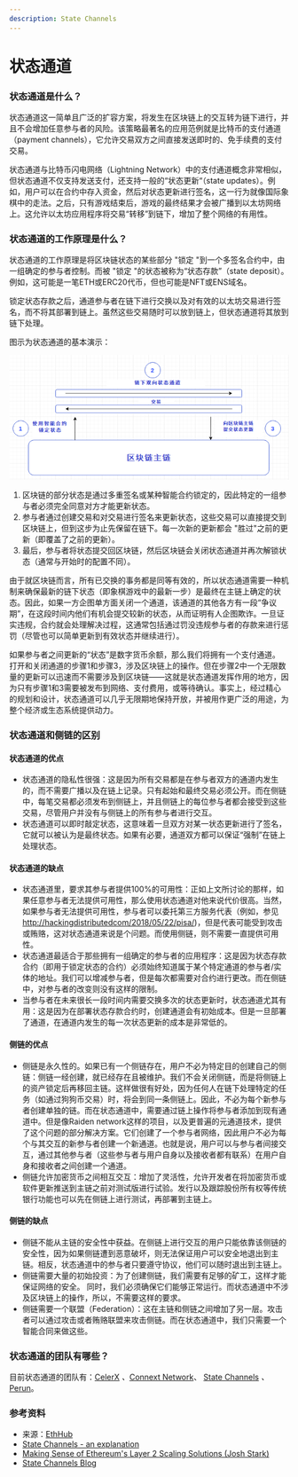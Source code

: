 ```yaml
---
description: State Channels
---
```


# 状态通道

### 状态通道是什么？

状态通道这一简单且广泛的扩容方案，将发生在区块链上的交互转为链下进行，并且不会增加任意参与者的风险。该策略最著名的应用范例就是比特币的支付通道（payment channels），它允许交易双方之间直接发送即时的、免手续费的支付交易。

状态通道与比特币闪电网络（Lightning Network）中的支付通道概念非常相似，但状态通道不仅支持发送支付，还支持一般的“状态更新“（state updates）。例如，用户可以在合约中存入资金，然后对状态更新进行签名，这一行为就像国际象棋中的走法。之后，只有游戏结束后，游戏的最终结果才会被广播到以太坊网络上。这允许以太坊应用程序将交易“转移”到链下，增加了整个网络的有用性。

### 状态通道的工作原理是什么？ <a id="how-do-state-channels-work"></a>

状态通道的工作原理是将区块链状态的某些部分 "锁定 "到一个多签名合约中，由一组确定的参与者控制。而被 "锁定 "的状态被称为“状态存款”（state deposit）。例如，这可能是一笔ETH或ERC20代币，但也可能是NFT或ENS域名。

锁定状态存款之后，通道参与者在链下进行交换以及对有效的以太坊交易进行签名，而不将其部署到链上。虽然这些交易随时可以放到链上，但状态通道将其放到链下处理。

图示为状态通道的基本演示：

![](../../.gitbook/assets/zhuang-tai-tong-dao-.png)

1. 区块链的部分状态是通过多重签名或某种智能合约锁定的，因此特定的一组参与者必须完全同意对方才能更新状态。 
2. 参与者通过创建交易和对交易进行签名来更新状态，这些交易可以直接提交到区块链上，但到这步为止先保留在链下。每一次新的更新都会 "胜过"之前的更新（即覆盖了之前的更新）。 
3. 最后，参与者将状态提交回区块链，然后区块链会关闭状态通道并再次解锁状态（通常与开始时的配置不同）。

由于就区块链而言，所有已交换的事务都是同等有效的，所以状态通道需要一种机制来确保最新的链下状态（即象棋游戏中的最新一步）是最终在主链上确定的状态。因此，如果一方企图单方面关闭一个通道，该通道的其他各方有一段“争议期”，在这段时间内他们有机会提交较新的状态，从而证明有人企图欺诈。一旦证实违规，合约就会处理解决过程，这通常包括通过罚没违规参与者的存款来进行惩罚（尽管也可以简单更新到有效状态并继续进行）。

如果参与者之间更新的“状态”是数字货币余额，那么我们将拥有一个支付通道。 打开和关闭通道的步骤1和步骤3，涉及区块链上的操作。但在步骤2中一个无限数量的更新可以迅速而不需要涉及到区块链——这就是状态通道发挥作用的地方，因为只有步骤1和3需要被发布到网络、支付费用，或等待确认。事实上，经过精心的规划和设计，状态通道可以几乎无限期地保持开放，并被用作更广泛的用途，为整个经济或生态系统提供动力。

### 状态通道和侧链的区别 <a id="difference-between-state-channels-and-sidechains"></a>

#### 状态通道的优点 <a id="state-channel-pros"></a>

* 状态通道的隐私性很强：这是因为所有交易都是在参与者双方的通道内发生的，而不需要广播以及在链上记录。只有起始和最终交易必须公开。而在侧链中，每笔交易都必须发布到侧链上，并且侧链上的每位参与者都会接受到这些交易，尽管用户并没有与侧链上的所有参与者进行交互。
* 状态通道可以即时敲定状态，这意味着一旦双方对某一状态更新进行了签名，它就可以被认为是最终状态。如果有必要，通道双方都可以保证“强制”在链上处理状态。

#### 状态通道的缺点 <a id="state-channel-cons"></a>

* 状态通道里，要求其参与者提供100%的可用性：正如上文所讨论的那样，如果任意参与者无法提供可用性，那么使用状态通道对他来说代价很高。当然，如果参与者无法提供可用性，参与者可以委托第三方服务代表（例如，参见[http://hackingdistributedcom/2018/05/22/pisa/](http://hackingdistributed.com/2018/05/22/pisa/)\)，但是代表可能受到攻击或贿赂，这对状态通道来说是个问题。而使用侧链，则不需要一直提供可用性。
* 状态通道最适合于那些拥有一组确定的参与者的应用程序：这是因为状态存款合约（即用于锁定状态的合约）必须始终知道属于某个特定通道的参与者/实体的地址。我们可以增减参与者，但是每次都需要对合约进行更改。而在侧链中，对参与者的改变则没有这样的限制。
* 当参与者在未来很长一段时间内需要交换多次的状态更新时，状态通道尤其有用：这是因为在部署状态存款合约时，创建通道会有初始成本。但是一旦部署了通道，在通道内发生的每一次状态更新的成本是非常低的。

#### 侧链的优点 <a id="sidechain-pros"></a>

* 侧链是永久性的。如果已有一个侧链存在，用户不必为特定目的创建自己的侧链：侧链一经创建，就已经存在且被维护。我们不会关闭侧链，而是将侧链上的资产锁定后再移回主链。这样做很有好处，因为任何人在链下处理特定的任务（如通过狗狗币交易）时，将会到同一条侧链上。因此，不必为每个新参与者创建单独的链。而在状态通道中，需要通过链上操作将参与者添加到现有通道中。但是像Raiden network这样的项目，以及更普遍的元通道技术，提供了这个问题的部分解决方案。它们创建了一个参与者网络，因此用户不必为每个与其交互的新参与者创建一个新通道。也就是说，用户可以与参与者间接交互，通过其他参与者（这些参与者与用户自身以及接收者都有联系）在用户自身和接收者之间创建一个通道。
* 侧链允许加密货币之间相互交互：增加了灵活性，允许开发者在将加密货币或软件更新推送到主链之前对测试版进行试验。发行以及跟踪股份所有权等传统银行功能也可以先在侧链上进行测试，再部署到主链上。

#### 侧链的缺点 <a id="sidechain-cons"></a>

* 侧链不能从主链的安全性中获益。在侧链上进行交互的用户只能依靠该侧链的安全性，因为如果侧链遭到恶意破坏，则无法保证用户可以安全地退出到主链。相反，状态通道中的参与者只要遵守协议，他们可以随时退出到主链上。
* 侧链需要大量的初始投资：为了创建侧链，我们需要有足够的矿工，这样才能保证网络的安全。 同时，我们必须确保它们能够正常运行。而状态通道中不涉及区块链上的操作，所以，不需要这样的要求。
* 侧链需要一个联盟（Federation）：这在主链和侧链之间增加了另一层。攻击者可以通过攻击或者贿赂联盟来攻击侧链。而在状态通道中，我们只需要一个智能合同来做这些。

### 状态通道的团队有哪些？ <a id="who-is-working-on-state-channels"></a>

目前状态通道的团队有：[CelerX](https://celerx.app/) _、_[Connext Network](https://connext.network/)、 [State Channels](https://statechannels.org/) _、_[Perun](https://perun.network/)。

### 参考资料 <a id="resources"></a>

* 来源：[EthHub](https://docs.ethhub.io/ethereum-roadmap/layer-2-scaling/state-channels/)
* [State Channels - an explanation](https://www.jeffcoleman.ca/state-channels/)
* [Making Sense of Ethereum's Layer 2 Scaling Solutions \(Josh Stark\)](https://medium.com/l4-media/making-sense-of-ethereums-layer-2-scaling-solutions-state-channels-plasma-and-truebit-22cb40dcc2f4)
* [State Channels Blog](https://blog.statechannels.org/)

